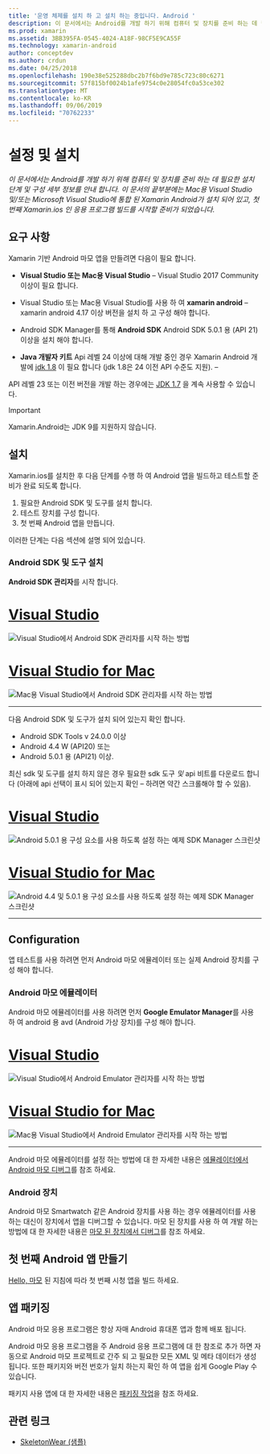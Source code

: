 ```yaml
---
title: '운영 체제를 설치 하 고 설치 하는 중입니다. Android '
description: 이 문서에서는 Android를 개발 하기 위해 컴퓨터 및 장치를 준비 하는 데 필요한 설치 단계 및 구성 세부 정보를 안내 합니다. 이 문서의 끝부분에는 Mac용 Visual Studio 및/또는 Microsoft Visual Studio에 통합 된 Xamarin Android가 설치 되어 있고, 첫 번째 Xamarin.ios 인 응용 프로그램 빌드를 시작할 준비가 되었습니다.
ms.prod: xamarin
ms.assetid: 3BB395FA-0545-4024-A18F-98CF5E9CA55F
ms.technology: xamarin-android
author: conceptdev
ms.author: crdun
ms.date: 04/25/2018
ms.openlocfilehash: 190e38e525288dbc2b7f6bd9e785c723c80c6271
ms.sourcegitcommit: 57f815bf0024b1afe9754c0e28054fc0a53ce302
ms.translationtype: MT
ms.contentlocale: ko-KR
ms.lasthandoff: 09/06/2019
ms.locfileid: "70762233"
---
```

# <a name="setup-and-installation"></a>설정 및 설치

_이 문서에서는 Android를 개발 하기 위해 컴퓨터 및 장치를 준비 하는 데 필요한 설치 단계 및 구성 세부 정보를 안내 합니다. 이 문서의 끝부분에는 Mac용 Visual Studio 및/또는 Microsoft Visual Studio에 통합 된 Xamarin Android가 설치 되어 있고, 첫 번째 Xamarin.ios 인 응용 프로그램 빌드를 시작할 준비가 되었습니다._

## <a name="requirements"></a>요구 사항

Xamarin 기반 Android 마모 앱을 만들려면 다음이 필요 합니다.

- **Visual Studio 또는 Mac용 Visual Studio** &ndash; Visual Studio 2017 Community 이상이 필요 합니다.

- Visual Studio 또는 Mac용 Visual Studio를 사용 하 여 **xamarin android** &ndash; xamarin android 4.17 이상 버전을 설치 하 고 구성 해야 합니다.

- Android SDK Manager를 통해 **Android SDK** Android SDK 5.0.1 용 (API 21) 이상을 설치 해야 합니다.

- **Java 개발자 키트** Api 레벨 24 이상에 대해 개발 중인 경우 Xamarin Android 개발에 [jdk 1.8](https://www.oracle.com/technetwork/java/javase/downloads/jdk8-downloads-2133151.html) 이 필요 합니다 (jdk 1.8은 24 이전 API 수준도 지원). &ndash;

API 레벨 23 또는 이전 버전을 개발 하는 경우에는 [JDK 1.7](https://www.oracle.com/technetwork/java/javase/downloads/jdk7-downloads-1880260.html) 을 계속 사용할 수 있습니다.

> [!IMPORTANT]
> Xamarin.Android는 JDK 9를 지원하지 않습니다.

## <a name="installation"></a>설치

Xamarin.ios를 설치한 후 다음 단계를 수행 하 여 Android 앱을 빌드하고 테스트할 준비가 완료 되도록 합니다. 

1. 필요한 Android SDK 및 도구를 설치 합니다.
2. 테스트 장치를 구성 합니다.
3. 첫 번째 Android 앱을 만듭니다.

이러한 단계는 다음 섹션에 설명 되어 있습니다.

### <a name="install-android-sdk-and-tools"></a>Android SDK 및 도구 설치 

**Android SDK 관리자**를 시작 합니다. 

# <a name="visual-studiotabwindows"></a>[Visual Studio](#tab/windows)

![Visual Studio에서 Android SDK 관리자를 시작 하는 방법](installation-images/vs/sdk-menu.png)

# <a name="visual-studio-for-mactabmacos"></a>[Visual Studio for Mac](#tab/macos)

![Mac용 Visual Studio에서 Android SDK 관리자를 시작 하는 방법](installation-images/xs/sdk-menu.png)

-----

다음 Android SDK 및 도구가 설치 되어 있는지 확인 합니다.

- Android SDK Tools v 24.0.0 이상
- Android 4.4 W (API20) 또는
- Android 5.0.1 용 (API21) 이상.

최신 sdk 및 도구를 설치 하지 않은 경우 필요한 sdk 도구 *및* api 비트를 다운로드 합니다 (아래에 api 선택이 표시 되어 있는지 확인 &ndash; 하려면 약간 스크롤해야 할 수 있음). 

# <a name="visual-studiotabwindows"></a>[Visual Studio](#tab/windows)

![Android 5.0.1 용 구성 요소를 사용 하도록 설정 하는 예제 SDK Manager 스크린샷](installation-images/vs/sdk-select.png)

# <a name="visual-studio-for-mactabmacos"></a>[Visual Studio for Mac](#tab/macos)

![Android 4.4 및 5.0.1 용 구성 요소를 사용 하도록 설정 하는 예제 SDK Manager 스크린샷](installation-images/xs/sdk-select.png)

-----

## <a name="configuration"></a>Configuration

앱 테스트를 사용 하려면 먼저 Android 마모 에뮬레이터 또는 실제 Android 장치를 구성 해야 합니다. 

### <a name="android-wear-emulator"></a>Android 마모 에뮬레이터

Android 마모 에뮬레이터를 사용 하려면 먼저 **Google Emulator Manager**를 사용 하 여 android 용 avd (Android 가상 장치)를 구성 해야 합니다.

# <a name="visual-studiotabwindows"></a>[Visual Studio](#tab/windows)

![Visual Studio에서 Android Emulator 관리자를 시작 하는 방법](installation-images/vs/emulator-menu.png)

# <a name="visual-studio-for-mactabmacos"></a>[Visual Studio for Mac](#tab/macos)

![Mac용 Visual Studio에서 Android Emulator 관리자를 시작 하는 방법](installation-images/xs/emulator-menu.png)

-----

Android 마모 에뮬레이터를 설정 하는 방법에 대 한 자세한 내용은 [에뮬레이터에서 Android 마모 디버그](~/android/wear/deploy-test/debug-on-emulator.md)를 참조 하세요.

### <a name="android-wear-device"></a>Android 장치

Android 마모 Smartwatch 같은 Android 장치를 사용 하는 경우 에뮬레이터를 사용 하는 대신이 장치에서 앱을 디버그할 수 있습니다. 마모 된 장치를 사용 하 여 개발 하는 방법에 대 한 자세한 내용은 [마모 된 장치에서 디버그](~/android/wear/deploy-test/debug-on-device.md)를 참조 하세요.

## <a name="create-your-first-android-wear-app"></a>첫 번째 Android 앱 만들기

[Hello, 마모](~/android/wear/get-started/hello-wear.md) 된 지침에 따라 첫 번째 시청 앱을 빌드 하세요.

## <a name="packaging-your-app"></a>앱 패키징

Android 마모 응용 프로그램은 항상 자매 Android 휴대폰 앱과 함께 배포 됩니다. 

Android 마모 응용 프로그램을 주 Android 응용 프로그램에 대 한 참조로 추가 하면 자동으로 Android 마모 프로젝트로 간주 되 고 필요한 모든 XML 및 메타 데이터가 생성 됩니다. 또한 패키지와 버전 번호가 일치 하는지 확인 하 여 앱을 쉽게 Google Play 수 있습니다. 

패키지 사용 앱에 대 한 자세한 내용은 [패키징 작업](~/android/wear/deploy-test/packaging.md)을 참조 하세요.

## <a name="related-links"></a>관련 링크

- [SkeletonWear (샘플)](https://docs.microsoft.com/samples/xamarin/monodroid-samples/wear-skeletonwear)
